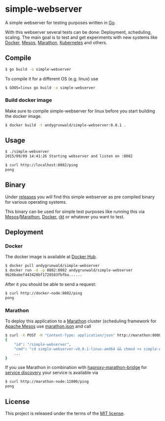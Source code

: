 # simple-webserver

A simple webserver for testing purposes written in [Go](http://golang.org/).

With this webserver several tests can be done: Deployment, scheduling, scaling.
The main goal is to test and get experiments with new systems like [Docker](https://www.docker.com/), [Mesos](http://mesos.apache.org/), [Marathon](https://mesosphere.github.io/marathon/), [Kubernetes](http://kubernetes.io/) and others.

## Compile

```sh
$ go build -o simple-webserver
```

To compile it for a different OS (e.g. linux) use

```sh
$ GOOS=linux go build -o simple-webserver
```

### Build docker image

Make sure to compile simple-webserver for linux before you start building the docker image.

```sh
$ docker build -t andygrunwald/simple-webserver:0.0.1 .
```

## Usage

```sh
$ ./simple-webserver
2015/09/09 14:41:26 Starting webserver and listen on :8082

$ curl http://localhost:8082/ping
pong
```

## Binary

Under [releases](https://github.com/andygrunwald/simple-webserver/releases) you will find this simple webserver as pre compiled binary for various operating systems.

This binary can be used for simple test purposes like running this via [Mesos](http://mesos.apache.org/)/[Marathon](https://github.com/mesosphere/marathon), [Docker](https://www.docker.com/), [rkt](https://github.com/coreos/rkt) or whatever you want to test.

## Deployment

### Docker

The docker image is available at [Docker Hub](https://hub.docker.com/r/andygrunwald/simple-webserver/).

```sh
$ docker pull andygrunwald/simple-webserver
$ docker run -d -p 8082:8082 andygrunwald/simple-webserver
9b20babef443420bf1728583fbfba......
```

After it you should be able to send a request:

```sh
$ curl http://docker-node:8082/ping
pong
```

### Marathon

To deploy this application to a [Marathon](https://github.com/mesosphere/marathon) cluster (scheduling framework for [Apache Mesos](http://mesos.apache.org/) use [marathon.json](./marathon.json) and call

```sh
$ curl -X POST -H "Content-Type: application/json" http://marathon:8080/v2/apps -d@marathon.json
{
    "id": "/simple-webserver",
    "cmd": "cd simple-webserver-v0.0.1-linux-amd64 && chmod +x simple-webserver && ./simple-webserver --listen \":$PORT0\"",
	...
}
```

If you use Marathon in combination with [haproxy-marathon-bridge](https://open.mesosphere.com/tutorials/service-discovery/) for [service discovery](https://mesosphere.github.io/marathon/docs/service-discovery-load-balancing.html) your service is available via

```sh
$ curl http://marathon-node:11000/ping
pong
```

## License

This project is released under the terms of the [MIT license](http://en.wikipedia.org/wiki/MIT_License).